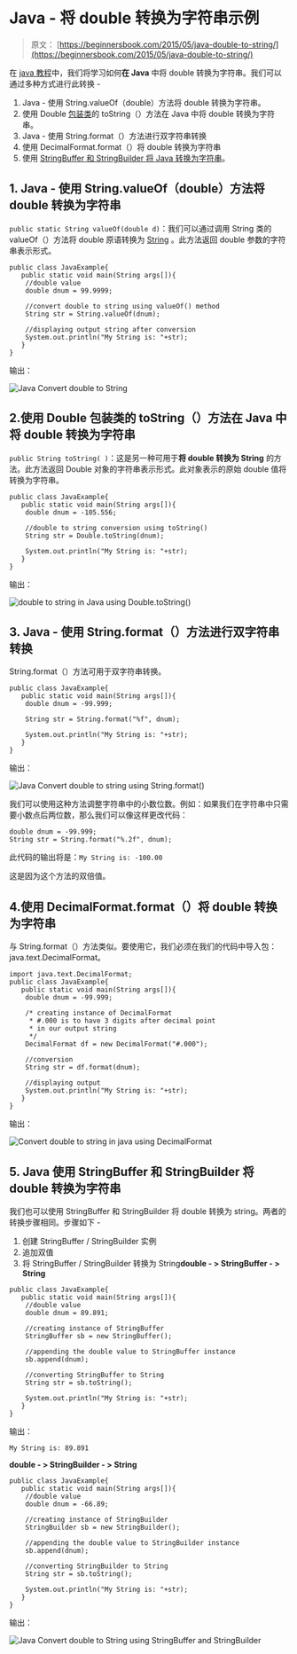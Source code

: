 # Java - 将 double 转换为字符串示例

> 原文： [https://beginnersbook.com/2015/05/java-double-to-string/](https://beginnersbook.com/2015/05/java-double-to-string/)

在 [java 教程](https://beginnersbook.com/java-tutorial-for-beginners-with-examples/)中，我们将学习如何**在 Java** 中将 double 转换为字符串。我们可以通过多种方式进行此转换 -

1.  Java - 使用 String.valueOf（double）方法将 double 转换为字符串。
2.  使用 Double [包装类](https://beginnersbook.com/2017/09/wrapper-class-in-java/)的 toString（）方法在 Java 中将 double 转换为字符串。
3.  Java - 使用 String.format（）方法进行双字符串转换
4.  使用 DecimalFormat.format（）将 double 转换为字符串 
5.  使用 [StringBuffer 和 StringBuilder 将 Java 转换为字符串](https://beginnersbook.com/2014/08/stringbuilder-vs-stringbuffer/)。

## 1\. Java - 使用 String.valueOf（double）方法将 double 转换为字符串

`public static String valueOf(double d)`：我们可以通过调用 String 类的 valueOf（）方法将 double 原语转换为 [String](https://beginnersbook.com/2013/12/java-strings/) 。此方法返回 double 参数的字符串表示形式。

```
public class JavaExample{  
   public static void main(String args[]){ 
	//double value
	double dnum = 99.9999;  

	//convert double to string using valueOf() method
	String str = String.valueOf(dnum);  

	//displaying output string after conversion
	System.out.println("My String is: "+str);  
   }
}
```

输出：

![Java Convert double to String](img/2d6c62ae22403427d426fd6f1877a6e1.jpg)

## 2.使用 Double 包装类的 toString（）方法在 Java 中将 double 转换为字符串

`public String toString( )`：这是另一种可用于**将 double 转换为 String** 的方法。此方法返回 Double 对象的字符串表示形式。此对象表示的原始 double 值将转换为字符串。

```
public class JavaExample{  
   public static void main(String args[]){ 
	double dnum = -105.556;  

	//double to string conversion using toString()
	String str = Double.toString(dnum);  

	System.out.println("My String is: "+str);
   }
}
```

输出：

![double to string in Java using Double.toString()](img/df4a001a67ad71c3f04ed124f0f8a701.jpg)

## 3\. Java - 使用 String.format（）方法进行双字符串转换

String.format（）方法可用于双字符串转换。

```
public class JavaExample{  
   public static void main(String args[]){ 
	double dnum = -99.999;  

	String str = String.format("%f", dnum); 

	System.out.println("My String is: "+str);
   }
}
```

输出：

![Java Convert double to string using String.format()](img/a845e10a8aca64c6ec4faa889a313ac1.jpg)

我们可以使用这种方法调整字符串中的小数位数。例如：如果我们在字符串中只需要小数点后两位数，那么我们可以像这样更改代码：

```
double dnum = -99.999;  
String str = String.format("%.2f", dnum);
```

此代码的输出将是：`My String is: -100.00`

这是因为这个方法的双倍值。

## 4.使用 DecimalFormat.format（）将 double 转换为字符串

与 String.format（）方法类似。要使用它，我们必须在我们的代码中导入包：java.text.DecimalFormat。

```
import java.text.DecimalFormat;
public class JavaExample{  
   public static void main(String args[]){ 
	double dnum = -99.999;  

	/* creating instance of DecimalFormat
	 * #.000 is to have 3 digits after decimal point 
	 * in our output string
	 */
	DecimalFormat df = new DecimalFormat("#.000");

	//conversion
	String str = df.format(dnum);

	//displaying output
	System.out.println("My String is: "+str);
   }
}
```

输出：

![Convert double to string in java using DecimalFormat](img/4207a58c6a24e2203c514f1560d5bf5f.jpg)

## 5\. Java 使用 StringBuffer 和 StringBuilder 将 double 转换为字符串

我们也可以使用 StringBuffer 和 StringBuilder 将 double 转换为 string。两者的转换步骤相同。步骤如下 -

1.  创建 StringBuffer / StringBuilder 实例
2.  追加双值
3.  将 StringBuffer / StringBuilder 转换为 String**double - &gt; StringBuffer - &gt; String**

```
public class JavaExample{  
   public static void main(String args[]){ 
	//double value
	double dnum = 89.891;

	//creating instance of StringBuffer
	StringBuffer sb = new StringBuffer();

	//appending the double value to StringBuffer instance
	sb.append(dnum);

	//converting StringBuffer to String
	String str = sb.toString();

	System.out.println("My String is: "+str);
   }
}
```

输出：

```
My String is: 89.891
```

**double - &gt; StringBuilder - &gt; String**

```
public class JavaExample{  
   public static void main(String args[]){ 
	//double value
	double dnum = -66.89;

	//creating instance of StringBuilder
	StringBuilder sb = new StringBuilder();

	//appending the double value to StringBuilder instance
	sb.append(dnum);

	//converting StringBuilder to String
	String str = sb.toString();

	System.out.println("My String is: "+str);
   }
}
```

输出：

![Java Convert double to String using StringBuffer and StringBuilder](img/17785890a6d44e1452749e8b96f2fbd5.jpg)